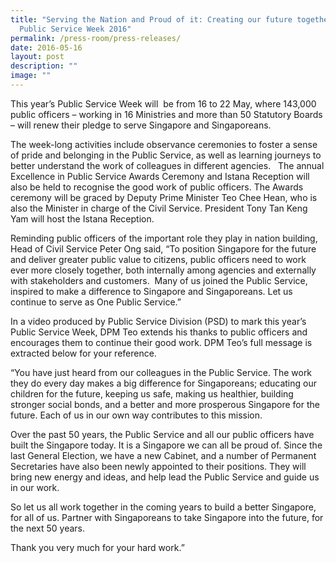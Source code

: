```yaml
---
title: "Serving the Nation and Proud of it: Creating our future together –
  Public Service Week 2016"
permalink: /press-room/press-releases/
date: 2016-05-16
layout: post
description: ""
image: ""
---
```

This year’s Public Service Week will  be from 16 to 22 May, where 143,000 public officers – working in 16 Ministries and more than 50 Statutory Boards – will renew their pledge to serve Singapore and Singaporeans.   
  
The week-long activities include observance ceremonies to foster a sense of pride and belonging in the Public Service, as well as learning journeys to better understand the work of colleagues in different agencies.   The annual Excellence in Public Service Awards Ceremony and Istana Reception will also be held to recognise the good work of public officers. The Awards ceremony will be graced by Deputy Prime Minister Teo Chee Hean, who is also the Minister in charge of the Civil Service. President Tony Tan Keng Yam will host the Istana Reception.   
  
Reminding public officers of the important role they play in nation building, Head of Civil Service Peter Ong said, “To position Singapore for the future and deliver greater public value to citizens, public officers need to work ever more closely together, both internally among agencies and externally with stakeholders and customers.  Many of us joined the Public Service, inspired to make a difference to Singapore and Singaporeans. Let us continue to serve as One Public Service.”  
  
In a video produced by Public Service Division (PSD) to mark this year’s Public Service Week, DPM Teo extends his thanks to public officers and encourages them to continue their good work. DPM Teo’s full message is extracted below for your reference.  
  
“You have just heard from our colleagues in the Public Service. The work they do every day makes a big difference for Singaporeans; educating our children for the future, keeping us safe, making us healthier, building stronger social bonds, and a better and more prosperous Singapore for the future. Each of us in our own way contributes to this mission.   
  
Over the past 50 years, the Public Service and all our public officers have built the Singapore today. It is a Singapore we can all be proud of. Since the last General Election, we have a new Cabinet, and a number of Permanent Secretaries have also been newly appointed to their positions. They will bring new energy and ideas, and help lead the Public Service and guide us in our work.   
  
So let us all work together in the coming years to build a better Singapore, for all of us. Partner with Singaporeans to take Singapore into the future, for the next 50 years.   
  
Thank you very much for your hard work.”